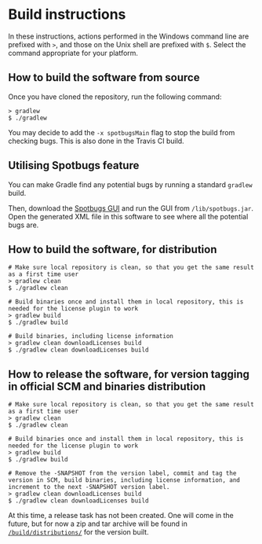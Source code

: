 # Build instructions 
In these instructions, actions performed in the Windows command line are prefixed with `>`, and those on the Unix
shell are prefixed with `$`. Select the command appropriate for your platform.

## How to build the software from source
Once you have cloned the repository, run the following command:
```
> gradlew
$ ./gradlew
```
You may decide to add the `-x spotbugsMain` flag to stop the build from checking bugs. This is also done in the 
Travis CI build.

## Utilising Spotbugs feature
You can make Gradle find any potential bugs by running a standard `gradlew` build.

Then, download the [Spotbugs GUI](http://repo.maven.apache.org/maven2/com/github/spotbugs/spotbugs/4.0.0-beta3/spotbugs-4.0.0-beta3.zip) 
and run the GUI from `/lib/spotbugs.jar`. Open the generated XML file in this software to see where all the potential
bugs are.

## How to build the software, for distribution
```
# Make sure local repository is clean, so that you get the same result as a first time user
> gradlew clean
$ ./gradlew clean

# Build binaries once and install them in local repository, this is needed for the license plugin to work
> gradlew build
$ ./gradlew build

# Build binaries, including license information
> gradlew clean downloadLicenses build
$ ./gradlew clean downloadLicenses build
```

## How to release the software, for version tagging in official SCM and binaries distribution
```
# Make sure local repository is clean, so that you get the same result as a first time user
> gradlew clean
$ ./gradlew clean

# Build binaries once and install them in local repository, this is needed for the license plugin to work
> gradlew build
$ ./gradlew build

# Remove the -SNAPSHOT from the version label, commit and tag the version in SCM, build binaries, including license information, and increment to the next -SNAPSHOT version label.  
> gradlew clean downloadLicenses build
$ ./gradlew clean downloadLicenses build
```
At this time, a release task has not been created. One will come in the future, but for now a zip and tar archive will 
be found in [`/build/distributions/`]() for the version built. 
